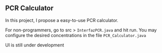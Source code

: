 ## PCR Calculator
In this project, I propose a easy-to-use PCR calculator.

For non-programmers, go to src > ``InterfazPCR.java`` and hit run. You may configure the desired concentrations in the file `PCR_Calculator.java`

UI is still under development
